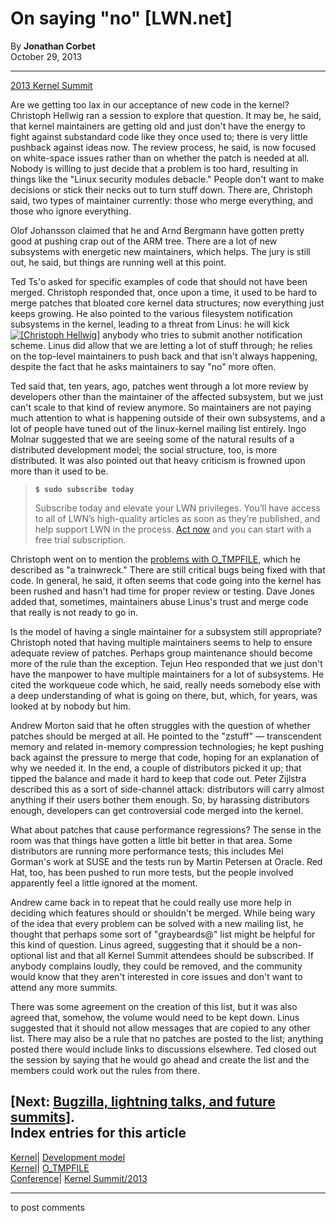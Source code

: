 # On saying "no" [LWN.net]

By **Jonathan Corbet**  
October 29, 2013 

* * *

[2013 Kernel Summit](/Articles/KernelSummit2013/)

Are we getting too lax in our acceptance of new code in the kernel? Christoph Hellwig ran a session to explore that question. It may be, he said, that kernel maintainers are getting old and just don't have the energy to fight against substandard code like they once used to; there is very little pushback against ideas now. The review process, he said, is now focused on white-space issues rather than on whether the patch is needed at all. Nobody is willing to just decide that a problem is too hard, resulting in things like the "Linux security modules debacle." People don't want to make decisions or stick their necks out to turn stuff down. There are, Christoph said, two types of maintainer currently: those who merge everything, and those who ignore everything. 

Olof Johansson claimed that he and Arnd Bergmann have gotten pretty good at pushing crap out of the ARM tree. There are a lot of new subsystems with energetic new maintainers, which helps. The jury is still out, he said, but things are running well at this point. 

Ted Ts'o asked for specific examples of code that should not have been merged. Christoph responded that, once upon a time, it used to be hard to merge patches that bloated core kernel data structures; now everything just keeps growing. He also pointed to the various filesystem notification subsystems in the kernel, leading to a threat from Linus: he will kick [![\[Christoph Hellwig\]](https://static.lwn.net/images/conf/2013/lce-ks/ChristophHellwig-sm.jpg)](/Articles/572023/) anybody who tries to submit another notification scheme. Linus did allow that we are letting a lot of stuff through; he relies on the top-level maintainers to push back and that isn't always happening, despite the fact that he asks maintainers to say "no" more often. 

Ted said that, ten years, ago, patches went through a lot more review by developers other than the maintainer of the affected subsystem, but we just can't scale to that kind of review anymore. So maintainers are not paying much attention to what is happening outside of their own subsystems, and a lot of people have tuned out of the linux-kernel mailing list entirely. Ingo Molnar suggested that we are seeing some of the natural results of a distributed development model; the social structure, too, is more distributed. It was also pointed out that heavy criticism is frowned upon more than it used to be. 

> **`$ sudo subscribe today`**
> 
> Subscribe today and elevate your LWN privileges. You’ll have access to all of LWN’s high-quality articles as soon as they’re published, and help support LWN in the process. [Act now](https://lwn.net/Promo/nst-sudo/claim) and you can start with a free trial subscription. 

Christoph went on to mention the [problems with O_TMPFILE](/Articles/562294/), which he described as "a trainwreck." There are still critical bugs being fixed with that code. In general, he said, it often seems that code going into the kernel has been rushed and hasn't had time for proper review or testing. Dave Jones added that, sometimes, maintainers abuse Linus's trust and merge code that really is not ready to go in. 

Is the model of having a single maintainer for a subsystem still appropriate? Christoph noted that having multiple maintainers seems to help to ensure adequate review of patches. Perhaps group maintenance should become more of the rule than the exception. Tejun Heo responded that we just don't have the manpower to have multiple maintainers for a lot of subsystems. He cited the workqueue code which, he said, really needs somebody else with a deep understanding of what is going on there, but, which, for years, was looked at by nobody but him. 

Andrew Morton said that he often struggles with the question of whether patches should be merged at all. He pointed to the "zstuff" — transcendent memory and related in-memory compression technologies; he kept pushing back against the pressure to merge that code, hoping for an explanation of why we needed it. In the end, a couple of distributors picked it up; that tipped the balance and made it hard to keep that code out. Peter Zijlstra described this as a sort of side-channel attack: distributors will carry almost anything if their users bother them enough. So, by harassing distributors enough, developers can get controversial code merged into the kernel. 

What about patches that cause performance regressions? The sense in the room was that things have gotten a little bit better in that area. Some distributors are running more performance tests; this includes Mel Gorman's work at SUSE and the tests run by Martin Petersen at Oracle. Red Hat, too, has been pushed to run more tests, but the people involved apparently feel a little ignored at the moment. 

Andrew came back in to repeat that he could really use more help in deciding which features should or shouldn't be merged. While being wary of the idea that every problem can be solved with a new mailing list, he thought that perhaps some sort of "graybeards@" list might be helpful for this kind of question. Linus agreed, suggesting that it should be a non-optional list and that all Kernel Summit attendees should be subscribed. If anybody complains loudly, they could be removed, and the community would know that they aren't interested in core issues and don't want to attend any more summits. 

There was some agreement on the creation of this list, but it was also agreed that, somehow, the volume would need to be kept down. Linus suggested that it should not allow messages that are copied to any other list. There may also be a rule that no patches are posted to the list; anything posted there would include links to discussions elsewhere. Ted closed out the session by saying that he would go ahead and create the list and the members could work out the rules from there. 

[Next: [Bugzilla, lightning talks, and future summits](/Articles/571997/)].  
Index entries for this article  
---  
[Kernel](/Kernel/Index)| [Development model](/Kernel/Index#Development_model)  
[Kernel](/Kernel/Index)| [O_TMPFILE](/Kernel/Index#O_TMPFILE)  
[Conference](/Archives/ConferenceIndex/)| [Kernel Summit/2013](/Archives/ConferenceIndex/#Kernel_Summit-2013)  
  


* * *

to post comments 
